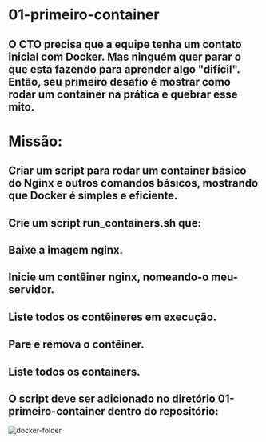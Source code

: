 # 01-primeiro-container

## O CTO precisa que a equipe tenha um contato inicial com Docker. Mas ninguém quer parar o que está fazendo para aprender algo "difícil". Então, seu primeiro desafio é mostrar como rodar um container na prática e quebrar esse mito.

# Missão:

## Criar um script para rodar um container básico do Nginx e outros comandos básicos, mostrando que Docker é simples e eficiente.

## Crie um script run_containers.sh que:

## Baixe a imagem nginx.
## Inicie um contêiner nginx, nomeando-o meu-servidor.
## Liste todos os contêineres em execução.
## Pare e remova o contêiner.
## Liste todos os containers.
## O script deve ser adicionado no diretório 01-primeiro-container dentro do repositório:

![docker-folder](https://github.com/user-attachments/assets/a8283ff8-1ba3-465d-a6d2-f4551d2efa77)

